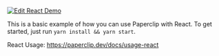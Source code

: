 [![Edit React Demo](https://codesandbox.io/static/img/play-codesandbox.svg)](https://githubbox.com/paperclipui/paperclip/tree/master/examples/react-basic)

This is a basic example of how you can use Paperclip with React. To get started, just run `yarn install && yarn start`.


React Usage: https://paperclip.dev/docs/usage-react

